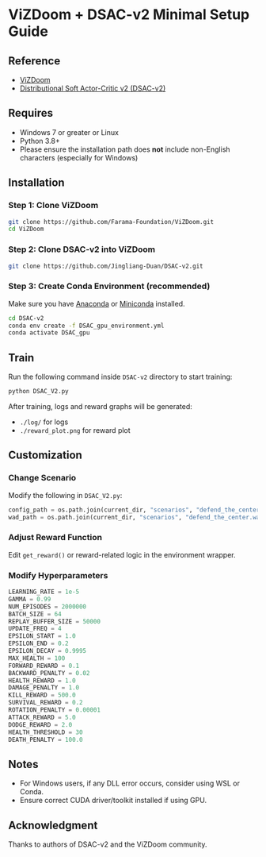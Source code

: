 # ViZDoom + DSAC-v2 Minimal Setup Guide

## Reference

* [ViZDoom](https://github.com/Farama-Foundation/ViZDoom)
* [Distributional Soft Actor-Critic v2 (DSAC-v2)](https://github.com/Jingliang-Duan/DSAC-v2)

## Requires

* Windows 7 or greater or Linux
* Python 3.8+
* Please ensure the installation path does **not** include non-English characters (especially for Windows)

## Installation

### Step 1: Clone ViZDoom

```bash
git clone https://github.com/Farama-Foundation/ViZDoom.git
cd ViZDoom
```

### Step 2: Clone DSAC-v2 into ViZDoom

```bash
git clone https://github.com/Jingliang-Duan/DSAC-v2.git
```

### Step 3: Create Conda Environment (recommended)

Make sure you have [Anaconda](https://www.anaconda.com/) or [Miniconda](https://docs.conda.io/en/latest/miniconda.html) installed.

```bash
cd DSAC-v2
conda env create -f DSAC_gpu_environment.yml
conda activate DSAC_gpu
```

## Train

Run the following command inside `DSAC-v2` directory to start training:

```bash
python DSAC_V2.py
```

After training, logs and reward graphs will be generated:

* `./log/` for logs
* `./reward_plot.png` for reward plot

## Customization

### Change Scenario

Modify the following in `DSAC_V2.py`:

```python
config_path = os.path.join(current_dir, "scenarios", "defend_the_center.cfg")
wad_path = os.path.join(current_dir, "scenarios", "defend_the_center.wad")
```

### Adjust Reward Function

Edit `get_reward()` or reward-related logic in the environment wrapper.

### Modify Hyperparameters

```python
LEARNING_RATE = 1e-5  
GAMMA = 0.99
NUM_EPISODES = 2000000
BATCH_SIZE = 64
REPLAY_BUFFER_SIZE = 50000
UPDATE_FREQ = 4
EPSILON_START = 1.0
EPSILON_END = 0.2
EPSILON_DECAY = 0.9995
MAX_HEALTH = 100
FORWARD_REWARD = 0.1  
BACKWARD_PENALTY = 0.02  
HEALTH_REWARD = 1.0  
DAMAGE_PENALTY = 1.0  
KILL_REWARD = 500.0  
SURVIVAL_REWARD = 0.2  
ROTATION_PENALTY = 0.00001  
ATTACK_REWARD = 5.0  
DODGE_REWARD = 2.0  
HEALTH_THRESHOLD = 30
DEATH_PENALTY = 100.0 
```

## Notes

* For Windows users, if any DLL error occurs, consider using WSL or Conda.
* Ensure correct CUDA driver/toolkit installed if using GPU.

## Acknowledgment

Thanks to authors of DSAC-v2 and the ViZDoom community.
